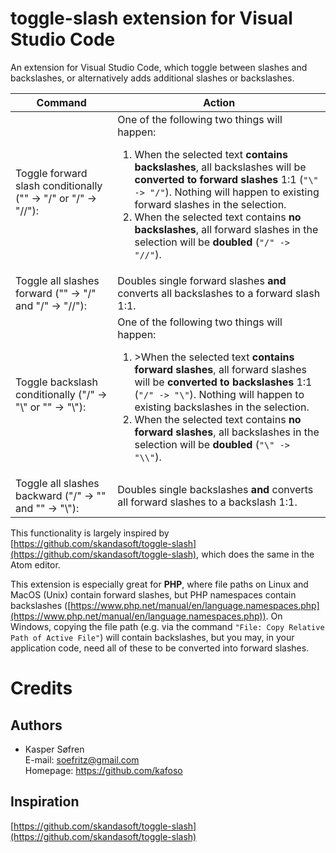 # toggle-slash extension for Visual Studio Code

An extension for Visual Studio Code, which toggle between slashes and backslashes, or alternatively adds additional slashes or backslashes.

|Command|Action|
|-|-|
|Toggle forward slash conditionally ("\" -> "/" or "/" -> "//"):|One of the following two things will happen:<ol><li>When the selected text **contains backslashes**, all backslashes will be **converted to forward slashes** 1:1 (`"\" -> "/"`). Nothing will happen to existing forward slashes in the selection.</li><li>When the selected text contains **no backslashes**, all forward slashes in the selection will be **doubled** (`"/" -> "//"`).</li></ol>|
|Toggle all slashes forward ("\" -> "/" and "/" -> "//"):|Doubles single forward slashes **and** converts all backslashes to a forward slash 1:1.|
|Toggle backslash conditionally ("/" -> "\\" or "\" -> "\\"):|One of the following two things will happen:<ol><li>>When the selected text **contains forward slashes**, all forward slashes will be **converted to backslashes** 1:1 (`"/" -> "\"`). Nothing will happen to existing backslashes in the selection.</li><li>When the selected text contains **no forward slashes**, all backslashes in the selection will be **doubled** (`"\" -> "\\"`).</li></ol>|
|Toggle all slashes backward ("/" -> "\" and "\" -> "\\"):|Doubles single backslashes **and** converts all forward slashes to a backslash 1:1.|

This functionality is largely inspired by [https://github.com/skandasoft/toggle-slash](https://github.com/skandasoft/toggle-slash), which does the same in the Atom editor.

This extension is especially great for **PHP**, where file paths on Linux and MacOS (Unix) contain forward slashes, but PHP namespaces contain backslashes ([https://www.php.net/manual/en/language.namespaces.php](https://www.php.net/manual/en/language.namespaces.php)). On Windows, copying the file path (e.g. via the command `"File: Copy Relative Path of Active File"`) will contain backslashes, but you may, in your application code, need all of these to be converted into forward slashes.

# Credits

## Authors

  - Kasper Søfren
    <br>E-mail: soefritz@gmail.com
    <br>Homepage: https://github.com/kafoso

## Inspiration

[https://github.com/skandasoft/toggle-slash](https://github.com/skandasoft/toggle-slash)

